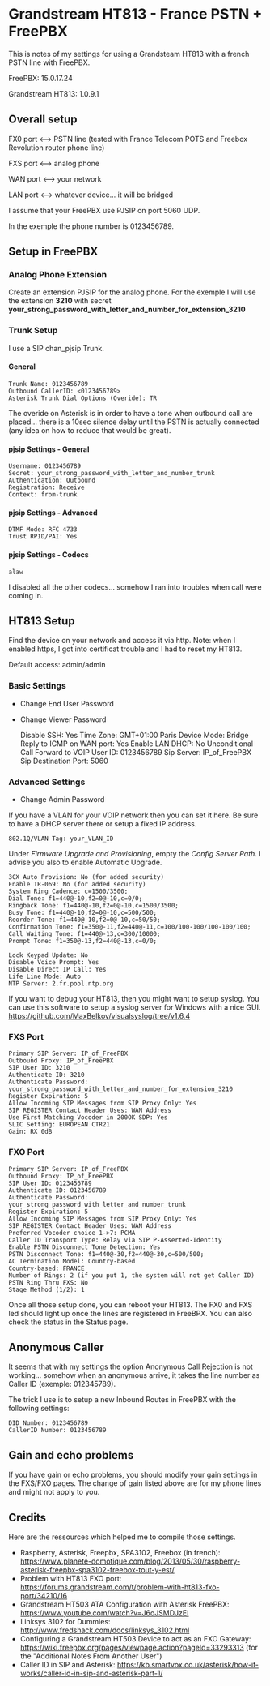 # Grandstream HT813 - France PSTN + FreePBX

This is notes of my settings for using a Grandsteam HT813 with a french PSTN line with FreePBX.

FreePBX: 15.0.17.24

Grandstream HT813: 1.0.9.1 

## Overall setup

FX0 port <--> PSTN line (tested with France Telecom POTS and Freebox Revolution router phone line)

FXS port <--> analog phone

WAN port <--> your network

LAN port <--> whatever device... it will be bridged

I assume that your FreePBX use PJSIP on port 5060 UDP.

In the exemple the phone number is 0123456789.

## Setup in FreePBX

### Analog Phone Extension

Create an extension PJSIP for the analog phone. For the exemple I will use the extension **3210** with secret **your_strong_password_with_letter_and_number_for_extension_3210**

### Trunk Setup

I use a SIP chan_pjsip Trunk.

#### General

    Trunk Name: 0123456789
    Outbound CallerID: <0123456789>
    Asterisk Trunk Dial Options (Overide): TR

The overide on Asterisk is in order to have a tone when outbound call are placed... there is a 10sec silence delay until the PSTN is actually connected (any idea on how to reduce that would be great).

#### pjsip Settings - General

    Username: 0123456789
    Secret: your_strong_password_with_letter_and_number_trunk
    Authentication: Outbound
    Registration: Receive
    Context: from-trunk

#### pjsip Settings - Advanced

    DTMF Mode: RFC 4733
    Trust RPID/PAI: Yes
    
#### pjsip Settings - Codecs

    alaw

I disabled all the other codecs... somehow I ran into troubles when call were coming in.

## HT813 Setup

Find the device on your network and access it via http. Note: when I enabled https, I got into certificat trouble and I had to reset my HT813.

Default access: admin/admin

### Basic Settings

- Change End User Password
- Change Viewer Password

    Disable SSH: Yes
    Time Zone: GMT+01:00 Paris
    Device Mode: Bridge
    Reply to ICMP on WAN port: Yes
    Enable LAN DHCP: No
    Unconditional Call Forward to VOIP 
        User ID: 0123456789
        Sip Server: IP_of_FreePBX
        Sip Destination Port: 5060

### Advanced Settings

- Change Admin Password

If you have a VLAN for your VOIP network then you can set it here. Be sure to have a DHCP server there or setup a fixed IP address.

    802.1Q/VLAN Tag: your_VLAN_ID
    
Under *Firmware Upgrade and Provisioning*, empty the *Config Server Path*. I advise you also to enable Automatic Upgrade.

    3CX Auto Provision: No (for added security)
    Enable TR-069: No (for added security)
    System Ring Cadence: c=1500/3500;
    Dial Tone: f1=440@-10,f2=0@-10,c=0/0;
    Ringback Tone: f1=440@-10,f2=0@-10,c=1500/3500;
    Busy Tone: f1=440@-10,f2=0@-10,c=500/500;
    Reorder Tone: f1=440@-10,f2=0@-10,c=50/50;
    Confirmation Tone: f1=350@-11,f2=440@-11,c=100/100-100/100-100/100;
    Call Waiting Tone: f1=440@-13,c=300/10000;
    Prompt Tone: f1=350@-13,f2=440@-13,c=0/0;
    
    Lock Keypad Update: No
    Disable Voice Prompt: Yes
    Disable Direct IP Call: Yes
    Life Line Mode: Auto
    NTP Server: 2.fr.pool.ntp.org
    
If you want to debug your HT813, then you might want to setup syslog. You can use this software to setup a syslog server for Windows with a nice GUI. https://github.com/MaxBelkov/visualsyslog/tree/v1.6.4

### FXS Port

    Primary SIP Server: IP_of_FreePBX
    Outbound Proxy: IP_of_FreePBX
    SIP User ID: 3210
    Authenticate ID: 3210
    Authenticate Password: your_strong_password_with_letter_and_number_for_extension_3210
    Register Expiration: 5
    Allow Incoming SIP Messages from SIP Proxy Only: Yes
    SIP REGISTER Contact Header Uses: WAN Address
    Use First Matching Vocoder in 200OK SDP: Yes
    SLIC Setting: EUROPEAN CTR21
    Gain: RX 0dB
    
### FXO Port
   
    Primary SIP Server: IP_of_FreePBX
    Outbound Proxy: IP_of_FreePBX
    SIP User ID: 0123456789
    Authenticate ID: 0123456789
    Authenticate Password: your_strong_password_with_letter_and_number_trunk
    Register Expiration: 5
    Allow Incoming SIP Messages from SIP Proxy Only: Yes
    SIP REGISTER Contact Header Uses: WAN Address
    Preferred Vocoder choice 1->7: PCMA
    Caller ID Transport Type: Relay via SIP P-Asserted-Identity
    Enable PSTN Disconnect Tone Detection: Yes
    PSTN Disconnect Tone: f1=440@-30,f2=440@-30,c=500/500;
    AC Termination Model: Country-based
    Country-based: FRANCE
    Number of Rings: 2 (if you put 1, the system will not get Caller ID)
    PSTN Ring Thru FXS: No
    Stage Method (1/2): 1
    
Once all those setup done, you can reboot your HT813. The FX0 and FXS led should light up once the lines are registered in FreeBPX. You can also check the status in the Status page.

## Anonymous Caller

It seems that with my settings the option Anonymous Call Rejection is not working... somehow when an anonymous arrive, it takes the line number as Caller ID (exemple: 012345789).

The trick I use is to setup a new Inbound Routes in FreePBX with the following settings:

    DID Number: 0123456789
    CallerID Number: 0123456789

## Gain and echo problems

If you have gain or echo problems, you should modify your gain settings in the FXS/FXO pages. The change of gain listed above are for my phone lines and might not apply to you.

## Credits

Here are the ressources which helped me to compile those settings.

- Raspberry, Asterisk, Freepbx, SPA3102, Freebox (in french): https://www.planete-domotique.com/blog/2013/05/30/raspberry-asterisk-freepbx-spa3102-freebox-tout-y-est/
- Problem with HT813 FXO port: https://forums.grandstream.com/t/problem-with-ht813-fxo-port/34210/16
- Grandstream HT503 ATA Configuration with Asterisk FreePBX: https://www.youtube.com/watch?v=J6oJSMDJzEI
- Linksys 3102 for Dummies: http://www.fredshack.com/docs/linksys_3102.html
- Configuring a Grandstream HT503 Device to act as an FXO Gateway: https://wiki.freepbx.org/pages/viewpage.action?pageId=33293313 (for the "Additional Notes From Another User")
- Caller ID in SIP and Asterisk: https://kb.smartvox.co.uk/asterisk/how-it-works/caller-id-in-sip-and-asterisk-part-1/

